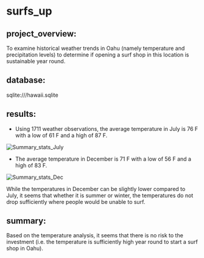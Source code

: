# surfs_up

## project_overview: 
To examine historical weather trends in Oahu (namely temperature and precipitation levels) to determine if opening a surf shop in this location is sustainable year round. 

## database: 
sqlite:///hawaii.sqlite

## results: 
- Using 1711 weather observations, the average temperature in July is 76 F with a low of 61 F and a high of 87 F. 

![Summary_stats_July](https://user-images.githubusercontent.com/113721712/216683439-ce22c0ed-b6c4-42da-9164-6d59d269c0ca.png)

- The average temperature in December is 71 F with a low of 56 F and a high of 83 F.

![Summary_stats_Dec](https://user-images.githubusercontent.com/113721712/216683677-108c9cde-1aad-4099-9644-7ebc022e66a3.png)

While the temperatures in December can be slightly lower compared to July, it seems that whether it is summer or winter, the temperatures do not drop sufficiently where people would be unable to surf.  

## summary: 
Based on the temperature analysis, it seems that there is no risk to the investment (i.e. the temperature is sufficiently high year round to start a surf shop in Oahu).

